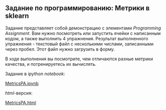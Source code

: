 ## Задание по программированию: Метрики в sklearn ##

Задание представляет собой демонстрацию с элементами *Programming Assignment*. Вам нужно посмотреть или запустить ячейки с написанным кодом, а также выполнить 4 упражнения. Результат выполненного упражнения - текстовый файл с несколькими числами, записанными через пробел. Этот файл нужно загрузить в форму.

В ходе выполнения вы посмотрите, чем отличаются разные метрики качества, и потренируетесь их вычислять.

Задание в ipython *notebook*:

[MetricsPA.ipynb]()

*html*-версия:

[MetricsPA.html]()